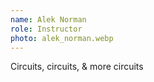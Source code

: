 ```yaml
---
name: Alek Norman
role: Instructor
photo: alek_norman.webp
---
```


Circuits, circuits, & more circuits 